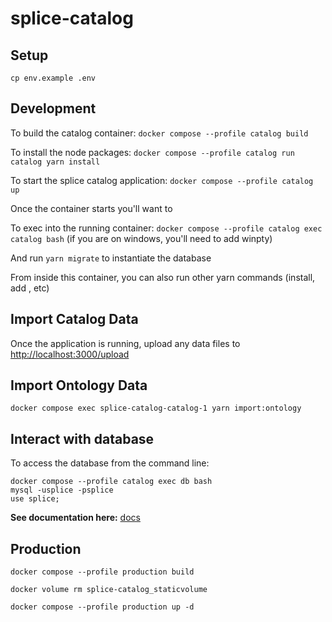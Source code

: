 # splice-catalog

## Setup

`cp env.example .env`

## Development

To build the catalog container: `docker compose --profile catalog build`

To install the node packages: `docker compose --profile catalog run catalog yarn install`

To start the splice catalog application: `docker compose --profile catalog up`

Once the container starts you'll want to

To exec into the running container: `docker compose --profile catalog exec catalog bash` (if you are on windows, you'll need to add winpty)

And run `yarn migrate` to instantiate the database

From inside this container, you can also run other yarn commands (install, add <package>, etc)

## Import Catalog Data

Once the application is running, upload any data files to [http://localhost:3000/upload](http://localhost:3000/upload)

## Import Ontology Data

`docker compose exec splice-catalog-catalog-1 yarn import:ontology`

## Interact with database

To access the database from the command line: 
```
docker compose --profile catalog exec db bash
mysql -usplice -psplice
use splice;
```

**See documentation here:** [docs](docs) 

## Production

`docker compose --profile production build`

`docker volume rm splice-catalog_staticvolume`

`docker compose --profile production up -d`
